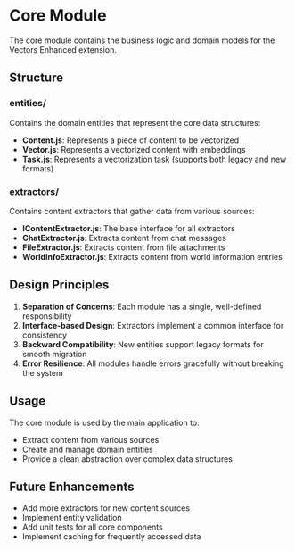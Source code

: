 # Core Module

The core module contains the business logic and domain models for the Vectors Enhanced extension.

## Structure

### entities/
Contains the domain entities that represent the core data structures:
- **Content.js**: Represents a piece of content to be vectorized
- **Vector.js**: Represents a vectorized content with embeddings
- **Task.js**: Represents a vectorization task (supports both legacy and new formats)

### extractors/
Contains content extractors that gather data from various sources:
- **IContentExtractor.js**: The base interface for all extractors
- **ChatExtractor.js**: Extracts content from chat messages
- **FileExtractor.js**: Extracts content from file attachments
- **WorldInfoExtractor.js**: Extracts content from world information entries

## Design Principles

1. **Separation of Concerns**: Each module has a single, well-defined responsibility
2. **Interface-based Design**: Extractors implement a common interface for consistency
3. **Backward Compatibility**: New entities support legacy formats for smooth migration
4. **Error Resilience**: All modules handle errors gracefully without breaking the system

## Usage

The core module is used by the main application to:
- Extract content from various sources
- Create and manage domain entities
- Provide a clean abstraction over complex data structures

## Future Enhancements

- Add more extractors for new content sources
- Implement entity validation
- Add unit tests for all core components
- Implement caching for frequently accessed data